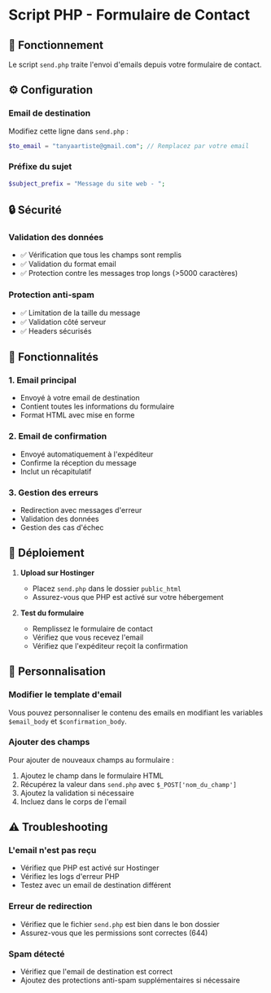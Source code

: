 # Script PHP - Formulaire de Contact

## 📧 Fonctionnement

Le script `send.php` traite l'envoi d'emails depuis votre formulaire de contact.

## ⚙️ Configuration

### Email de destination
Modifiez cette ligne dans `send.php` :
```php
$to_email = "tanyaartiste@gmail.com"; // Remplacez par votre email
```

### Préfixe du sujet
```php
$subject_prefix = "Message du site web - ";
```

## 🔒 Sécurité

### Validation des données
- ✅ Vérification que tous les champs sont remplis
- ✅ Validation du format email
- ✅ Protection contre les messages trop longs (>5000 caractères)

### Protection anti-spam
- ✅ Limitation de la taille du message
- ✅ Validation côté serveur
- ✅ Headers sécurisés

## 📨 Fonctionnalités

### 1. Email principal
- Envoyé à votre email de destination
- Contient toutes les informations du formulaire
- Format HTML avec mise en forme

### 2. Email de confirmation
- Envoyé automatiquement à l'expéditeur
- Confirme la réception du message
- Inclut un récapitulatif

### 3. Gestion des erreurs
- Redirection avec messages d'erreur
- Validation des données
- Gestion des cas d'échec

## 🚀 Déploiement

1. **Upload sur Hostinger**
   - Placez `send.php` dans le dossier `public_html`
   - Assurez-vous que PHP est activé sur votre hébergement

2. **Test du formulaire**
   - Remplissez le formulaire de contact
   - Vérifiez que vous recevez l'email
   - Vérifiez que l'expéditeur reçoit la confirmation

## 🔧 Personnalisation

### Modifier le template d'email
Vous pouvez personnaliser le contenu des emails en modifiant les variables `$email_body` et `$confirmation_body`.

### Ajouter des champs
Pour ajouter de nouveaux champs au formulaire :
1. Ajoutez le champ dans le formulaire HTML
2. Récupérez la valeur dans `send.php` avec `$_POST['nom_du_champ']`
3. Ajoutez la validation si nécessaire
4. Incluez dans le corps de l'email

## ⚠️ Troubleshooting

### L'email n'est pas reçu
- Vérifiez que PHP est activé sur Hostinger
- Vérifiez les logs d'erreur PHP
- Testez avec un email de destination différent

### Erreur de redirection
- Vérifiez que le fichier `send.php` est bien dans le bon dossier
- Assurez-vous que les permissions sont correctes (644)

### Spam détecté
- Vérifiez que l'email de destination est correct
- Ajoutez des protections anti-spam supplémentaires si nécessaire

